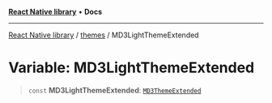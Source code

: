[**React Native library**](../../index.md) • **Docs**

***

[React Native library](../../modules.md) / [themes](../index.md) / MD3LightThemeExtended

# Variable: MD3LightThemeExtended

> `const` **MD3LightThemeExtended**: [`MD3ThemeExtended`](../../types/react-native-paper/interfaces/MD3ThemeExtended.md)
